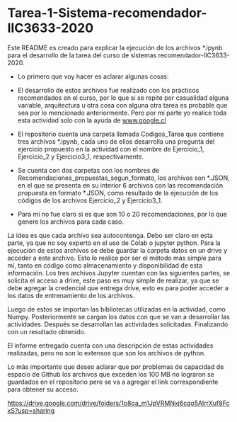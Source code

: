 # Tarea-1-Sistema-recomendador-IIC3633-2020

Este README es creado para explicar la ejecución de los archivos *.ipynb para el desarrollo de la tarea del curso de sistemas recomendador-IIC3633-2020.

* Lo primero que voy hacer es aclarar algunas cosas:

* El desarrollo de estos archivos fue realizado con los prácticos recomendados en el curso,
por lo que si se repite por casualidad alguna variable, arquitectura u otra cosa con alguna otra 
tarea es probable que sea por lo mencionado anteriormente. Pero por mi parte yo realice toda esta 
actividad solo con la ayuda de www.google.cl

* El repositorio cuenta una carpeta llamada Codigos_Tarea que contiene tres archivos *.ipynb, cada uno de ellos desarrolla una pregunta del ejercicio propuesto en la 
actividad con el nombre de Ejercicio_1, Ejercicio_2 y Ejercicio3_1, respectivamente.

* Se cuenta con dos carpetas con los nombres de Recomendaciones_propuestas_segun_formato, los archivos son *.JSON, en el que se presenta en su interior 6 archivos con las recomendación propuesta en formato *.JSON, como resultado de la ejecución de los códigos de los archivos Ejercicio_2 y Ejercicio3_1.

* Para mi no fue claro si es que son 10 o 20 recomendaciones, por lo que genere los archivos para cada caso.

La idea es que cada archivo sea autocontenga. Debo ser claro en esta parte, ya que no soy experto en el uso de Colab o jupyter python. Para la ejecución de estos archivos se debe guardar la carpeta datos en un drive y acceder a este archivo. 
Esto lo realice por ser el método más simple para mí, tanto en código como almacenamiento y disponibilidad de esta información.
Los tres archivos Jupyter cuentan con las siguientes partes, se solicita el acceso a drive, este paso es muy simple de realizar, ya que se debe agregar la credencial que entrega drive, esto es para poder acceder a los datos de entrenamiento de los archivos.

Luego de estos se importan las bibliotecas utilizadas en la actividad, como Numpy. Posteriormente se cargan los datos con que se van a desarrollar las actividades. Después se desarrollan las actividades solicitadas. Finalizando con un resultado obtenido.

El informe entregado cuenta con una descripción de estas actividades realizadas, pero no son lo extensos que son los archivos de python.  


Lo más importante que deseo aclarar que por problemas de capacidad de espacio de Github los archivos que exceden los 100 MB no lograron se guardados en el repositorio pero se va a agregar el link correspondiente para obtener su acceso.

https://drive.google.com/drive/folders/1o8oa_m1JpVRMNxj6cqo5AlrrXuf8FcxS?usp=sharing
